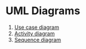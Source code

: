 # UML Diagrams
1. [Use case diagram](https://github.com/Eltay750505/TetrisGame/blob/master/Diagrams/Usecase.md)
2. [Activity diagram](https://github.com/Eltay750505/TetrisGame/blob/master/Diagrams/Activity.md)
3. [Sequence diagram](https://github.com/Eltay750505/TetrisGame/blob/master/Diagrams/Sequence.md)

